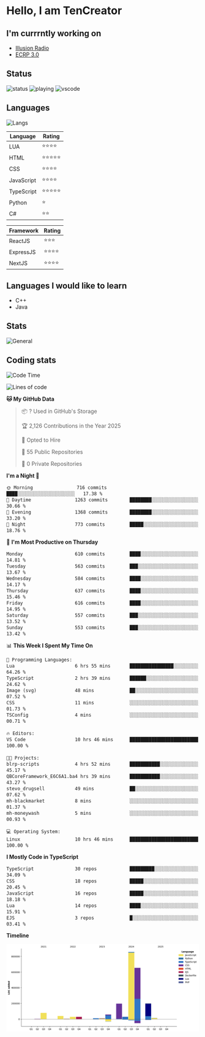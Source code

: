 # Hello, I am TenCreator

## I'm currrntly working on
- [Illusion Radio](https://illusionradio.co.uk/)
- [ECRP 3.0](http://github.com/Emerald-Coast-Roleplay/)

## Status
![status](https://api.statusbadges.me/badge/status/518334475038359555?simple=true&style=for-the-badge)
![playing](https://api.statusbadges.me/badge/playing/518334475038359555?style=for-the-badge)
![vscode](https://api.statusbadges.me/badge/vscode/518334475038359555?style=for-the-badge)

## Languages
![Langs](https://github-readme-stats.vercel.app/api/top-langs/?username=tencreator&layout=compact&theme=radical)


|Language|Rating|
|--------|------|
|LUA|⭐️⭐️⭐️⭐️|
|HTML|⭐️⭐️⭐️⭐️⭐️|
|CSS|⭐️⭐️⭐️⭐️|
|JavaScript|⭐️⭐️⭐️⭐️|
|TypeScript|⭐️⭐️⭐️⭐️⭐️|
|Python|⭐️|
|C#|⭐️⭐️ |

|Framework|Rating|
|--------|------|
|ReactJS|⭐️⭐️⭐|
|ExpressJS|⭐️⭐️⭐️⭐️|
|NextJS|⭐️⭐️⭐⭐️|

## Languages I would like to learn
- C++
- Java

## Stats
![General](https://github-readme-stats.vercel.app/api?username=tencreator&show_icons=true&theme=radical)

## Coding stats

<!--START_SECTION:waka-->
![Code Time](http://img.shields.io/badge/Code%20Time-535%20hrs%2030%20mins-blue)

![Lines of code](https://img.shields.io/badge/From%20Hello%20World%20I%27ve%20Written-2.2%20million%20lines%20of%20code-blue)

**🐱 My GitHub Data** 

> 📦 ? Used in GitHub's Storage 
 > 
> 🏆 2,126 Contributions in the Year 2025
 > 
> 💼 Opted to Hire
 > 
> 📜 55 Public Repositories 
 > 
> 🔑 0 Private Repositories 
 > 
**I'm a Night 🦉** 

```text
🌞 Morning                716 commits         ████░░░░░░░░░░░░░░░░░░░░░   17.38 % 
🌆 Daytime                1263 commits        ████████░░░░░░░░░░░░░░░░░   30.66 % 
🌃 Evening                1368 commits        ████████░░░░░░░░░░░░░░░░░   33.20 % 
🌙 Night                  773 commits         █████░░░░░░░░░░░░░░░░░░░░   18.76 % 
```
📅 **I'm Most Productive on Thursday** 

```text
Monday                   610 commits         ████░░░░░░░░░░░░░░░░░░░░░   14.81 % 
Tuesday                  563 commits         ███░░░░░░░░░░░░░░░░░░░░░░   13.67 % 
Wednesday                584 commits         ████░░░░░░░░░░░░░░░░░░░░░   14.17 % 
Thursday                 637 commits         ████░░░░░░░░░░░░░░░░░░░░░   15.46 % 
Friday                   616 commits         ████░░░░░░░░░░░░░░░░░░░░░   14.95 % 
Saturday                 557 commits         ███░░░░░░░░░░░░░░░░░░░░░░   13.52 % 
Sunday                   553 commits         ███░░░░░░░░░░░░░░░░░░░░░░   13.42 % 
```


📊 **This Week I Spent My Time On** 

```text
💬 Programming Languages: 
Lua                      6 hrs 55 mins       ████████████████░░░░░░░░░   64.26 % 
TypeScript               2 hrs 39 mins       ██████░░░░░░░░░░░░░░░░░░░   24.62 % 
Image (svg)              48 mins             ██░░░░░░░░░░░░░░░░░░░░░░░   07.52 % 
CSS                      11 mins             ░░░░░░░░░░░░░░░░░░░░░░░░░   01.73 % 
TSConfig                 4 mins              ░░░░░░░░░░░░░░░░░░░░░░░░░   00.71 % 

🔥 Editors: 
VS Code                  10 hrs 46 mins      █████████████████████████   100.00 % 

🐱‍💻 Projects: 
blrp-scripts             4 hrs 52 mins       ███████████░░░░░░░░░░░░░░   45.17 % 
QBCoreFramework_E6C6A1.ba4 hrs 39 mins       ███████████░░░░░░░░░░░░░░   43.27 % 
stevo_drugsell           49 mins             ██░░░░░░░░░░░░░░░░░░░░░░░   07.62 % 
mh-blackmarket           8 mins              ░░░░░░░░░░░░░░░░░░░░░░░░░   01.37 % 
mh-moneywash             5 mins              ░░░░░░░░░░░░░░░░░░░░░░░░░   00.93 % 

💻 Operating System: 
Linux                    10 hrs 46 mins      █████████████████████████   100.00 % 
```

**I Mostly Code in TypeScript** 

```text
TypeScript               30 repos            █████████░░░░░░░░░░░░░░░░   34.09 % 
CSS                      18 repos            █████░░░░░░░░░░░░░░░░░░░░   20.45 % 
JavaScript               16 repos            █████░░░░░░░░░░░░░░░░░░░░   18.18 % 
Lua                      14 repos            ████░░░░░░░░░░░░░░░░░░░░░   15.91 % 
EJS                      3 repos             █░░░░░░░░░░░░░░░░░░░░░░░░   03.41 % 
```



**Timeline**

![Lines of Code chart](https://raw.githubusercontent.com/tencreator/tencreator/main/assets/bar_graph.png)


<!--END_SECTION:waka-->

